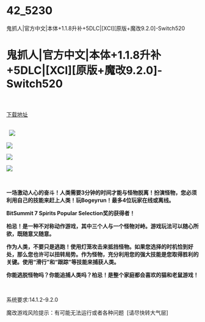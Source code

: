 # 42_5230
鬼抓人|官方中文|本体+1.1.8升补+5DLC|[XCI][原版+魔改9.2.0]-Switch520
# 鬼抓人|官方中文|本体+1.1.8升补+5DLC|[XCI][原版+魔改9.2.0]-Switch520
 <br/></br>
[下载地址](https://www.switch520.cc/article/5230 "下载地址")
<br/></br>

<p><strong>&nbsp; <img src="https://www.switch520.cc/muke_img/upload_art_editor_20210429-1_9e10615e3b103054b71df683799a6944.jpg"> </strong></p>
<p><img src="https://www.switch520.cc/muke_img/upload_art_editor_20210429-1_7b8ef0e8516fc8b0d7a31b27adadfdfb.jpg"></p>
<p><img src="https://www.switch520.cc/muke_img/upload_art_editor_20210429-1_fa528b6301b5b54efc34d0be4aaf2c3f.jpg"></p>
<p><img src="https://www.switch520.cc/muke_img/upload_art_editor_20210429-1_e5c0ddfdde9143c22da67175f02afa26.jpg"></p>
<p><strong>&nbsp;</strong></p>
<p><strong>一场激动人心的奋斗！人类需要3分钟的时间才能与怪物脱离！扮演怪物，您必须利用自己的技能来赶上人类！玩Bogeyrun！最多4位玩家在线或离线。</strong></p>
<p><strong>BitSummit 7 Spirits Popular Selection奖的获得者！</strong></p>
<p><strong>柏忌！是一种不对称动作游戏，其中三个人与一个怪物对峙。游戏玩法可以随心所欲，既随意又随意。</strong></p>
<p><strong>作为人类，不要只是逃跑！使用灯笼攻击来抵挡怪物。如果您选择的时机恰到好处，那么您也许可以扭转局势。作为怪物，充分利用您的强大技能是您取得胜利的关键。使用“滑行”和“跟踪”等技能来捕获人类。</strong></p>
<p><strong>你能逃脱怪物吗？你能追捕人类吗？柏忌！是整个家庭都会喜欢的猫和老鼠游戏！</strong></p>
<p>&nbsp;</p>
<p>系统要求:14.1.2-9.2.0</p>
<p>魔改游戏风险提示：有可能无法运行或者各种问题 &nbsp;[请尽快转大气层]</p>



